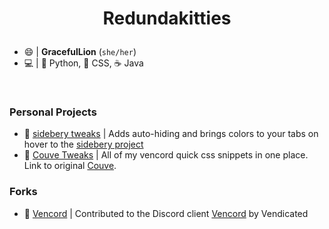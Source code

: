 # <p align="center">Redundakitties</p>
* 😄 | **GracefulLion** (`she/her`)
* 💻  | 🐍 Python, 🌸 CSS, ☕ Java

<br />

### Personal Projects
* 🍒 [sidebery tweaks](https://github.com/Redundakitties/colorful-minimalist) | Adds auto-hiding and brings colors to your tabs on hover to the [sidebery project](https://github.com/mbnuqw/sidebery/releases)
* 🥬 [Couve Tweaks](https://github.com/Redundakitties/quickCSS-snippets) | All of my vencord quick css snippets in one place. Link to original [Couve](https://github.com/NYRI4/Couve). 

### Forks
* 🌺 [Vencord](https://github.com/Vendicated/Vencord) | Contributed to the Discord client [Vencord](https://vencord.dev/) by Vendicated
